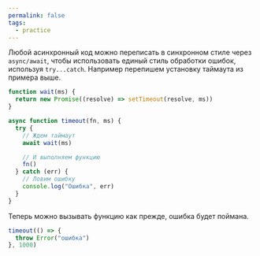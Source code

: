 ```yaml
---
permalink: false
tags:
  - practice
---
```



Любой асинхронный код можно переписать в синхронном стиле через `async/await`, чтобы использовать единый стиль обработки ошибок, используя `try...catch`. Например перепишем установку таймаута из примера выше.

```js
function wait(ms) {
  return new Promise((resolve) => setTimeout(resolve, ms))
}

async function timeout(fn, ms) {
  try {
    // Ждем таймаут
    await wait(ms)

    // И выполняем функцию
    fn()
  } catch (err) {
    // Ловим ошибку
    console.log("Ошибка", err)
  }
}
```

Теперь можно вызывать функцию как прежде, ошибка будет поймана.

```js
timeout(() => {
  throw Error("ошибка")
}, 1000)
```
